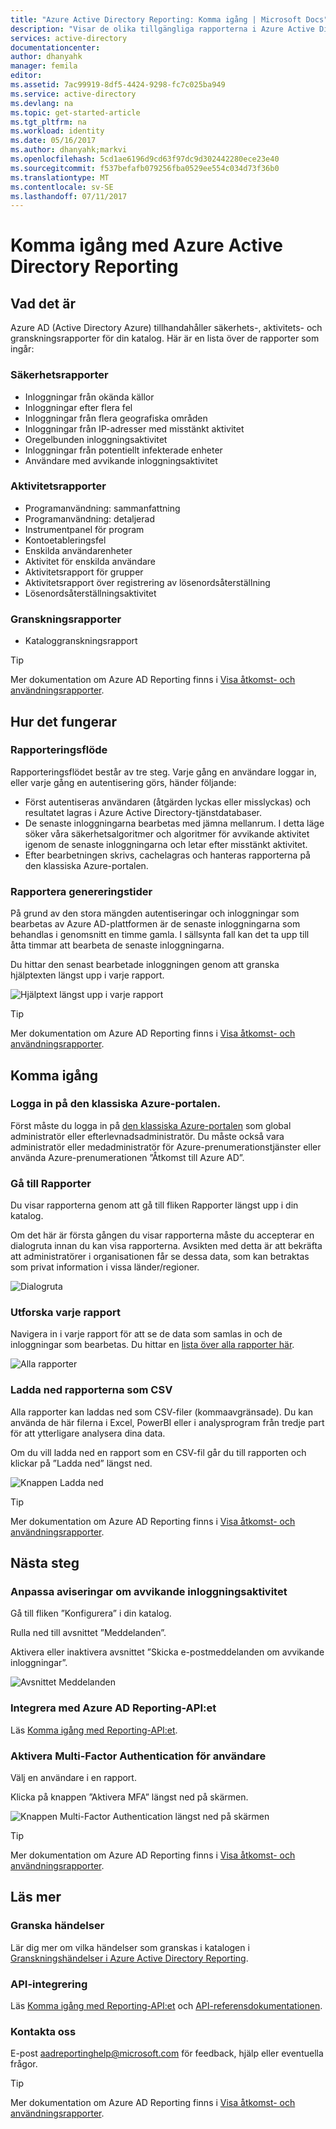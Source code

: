 ```yaml
---
title: "Azure Active Directory Reporting: Komma igång | Microsoft Docs"
description: "Visar de olika tillgängliga rapporterna i Azure Active Directory Reporting"
services: active-directory
documentationcenter: 
author: dhanyahk
manager: femila
editor: 
ms.assetid: 7ac99919-8df5-4424-9298-fc7c025ba949
ms.service: active-directory
ms.devlang: na
ms.topic: get-started-article
ms.tgt_pltfrm: na
ms.workload: identity
ms.date: 05/16/2017
ms.author: dhanyahk;markvi
ms.openlocfilehash: 5cd1ae6196d9cd63f97dc9d302442280ece23e40
ms.sourcegitcommit: f537befafb079256fba0529ee554c034d73f36b0
ms.translationtype: MT
ms.contentlocale: sv-SE
ms.lasthandoff: 07/11/2017
---
```

# <a name="getting-started-with-azure-active-directory-reporting"></a>Komma igång med Azure Active Directory Reporting
## <a name="what-it-is"></a>Vad det är
Azure AD (Active Directory Azure) tillhandahåller säkerhets-, aktivitets- och granskningsrapporter för din katalog. Här är en lista över de rapporter som ingår:

### <a name="security-reports"></a>Säkerhetsrapporter
* Inloggningar från okända källor
* Inloggningar efter flera fel
* Inloggningar från flera geografiska områden
* Inloggningar från IP-adresser med misstänkt aktivitet
* Oregelbunden inloggningsaktivitet
* Inloggningar från potentiellt infekterade enheter
* Användare med avvikande inloggningsaktivitet

### <a name="activity-reports"></a>Aktivitetsrapporter
* Programanvändning: sammanfattning
* Programanvändning: detaljerad
* Instrumentpanel för program
* Kontoetableringsfel
* Enskilda användarenheter
* Aktivitet för enskilda användare
* Aktivitetsrapport för grupper
* Aktivitetsrapport över registrering av lösenordsåterställning
* Lösenordsåterställningsaktivitet

### <a name="audit-reports"></a>Granskningsrapporter
* Kataloggranskningsrapport

> [!TIP]
> Mer dokumentation om Azure AD Reporting finns i [Visa åtkomst- och användningsrapporter](active-directory-view-access-usage-reports.md).
> 
> 

## <a name="how-it-works"></a>Hur det fungerar
### <a name="reporting-pipeline"></a>Rapporteringsflöde
Rapporteringsflödet består av tre steg. Varje gång en användare loggar in, eller varje gång en autentisering görs, händer följande:

* Först autentiseras användaren (åtgärden lyckas eller misslyckas) och resultatet lagras i Azure Active Directory-tjänstdatabaser.
* De senaste inloggningarna bearbetas med jämna mellanrum. I detta läge söker våra säkerhetsalgoritmer och algoritmer för avvikande aktivitet igenom de senaste inloggningarna och letar efter misstänkt aktivitet.
* Efter bearbetningen skrivs, cachelagras och hanteras rapporterna på den klassiska Azure-portalen.

### <a name="report-generation-times"></a>Rapportera genereringstider
På grund av den stora mängden autentiseringar och inloggningar som bearbetas av Azure AD-plattformen är de senaste inloggningarna som behandlas i genomsnitt en timme gamla. I sällsynta fall kan det ta upp till åtta timmar att bearbeta de senaste inloggningarna.

Du hittar den senast bearbetade inloggningen genom att granska hjälptexten längst upp i varje rapport.

![Hjälptext längst upp i varje rapport](./media/active-directory-reporting-getting-started/reportingWatermark.PNG)

> [!TIP]
> Mer dokumentation om Azure AD Reporting finns i [Visa åtkomst- och användningsrapporter](active-directory-view-access-usage-reports.md).
> 
> 

## <a name="getting-started"></a>Komma igång
### <a name="sign-into-the-azure-classic-portal"></a>Logga in på den klassiska Azure-portalen.
Först måste du logga in på [den klassiska Azure-portalen](https://manage.windowsazure.com) som global administratör eller efterlevnadsadministratör. Du måste också vara administratör eller medadministratör för Azure-prenumerationstjänster eller använda Azure-prenumerationen ”Åtkomst till Azure AD”.

### <a name="navigate-to-reports"></a>Gå till Rapporter
Du visar rapporterna genom att gå till fliken Rapporter längst upp i din katalog.

Om det här är första gången du visar rapporterna måste du accepterar en dialogruta innan du kan visa rapporterna. Avsikten med detta är att bekräfta att administratörer i organisationen får se dessa data, som kan betraktas som privat information i vissa länder/regioner.

![Dialogruta](./media/active-directory-reporting-getting-started/dialogBox.png)

### <a name="explore-each-report"></a>Utforska varje rapport
Navigera in i varje rapport för att se de data som samlas in och de inloggningar som bearbetas. Du hittar en [lista över alla rapporter här](active-directory-reporting-guide.md).

![Alla rapporter](./media/active-directory-reporting-getting-started/reportsMain.png)

### <a name="download-the-reports-as-csv"></a>Ladda ned rapporterna som CSV
Alla rapporter kan laddas ned som CSV-filer (kommaavgränsade). Du kan använda de här filerna i Excel, PowerBI eller i analysprogram från tredje part för att ytterligare analysera dina data.

Om du vill ladda ned en rapport som en CSV-fil går du till rapporten och klickar på ”Ladda ned” längst ned.

![Knappen Ladda ned](./media/active-directory-reporting-getting-started/downloadButton.png)

> [!TIP]
> Mer dokumentation om Azure AD Reporting finns i [Visa åtkomst- och användningsrapporter](active-directory-view-access-usage-reports.md).
> 
> 

## <a name="next-steps"></a>Nästa steg
### <a name="customize-alerts-for-anomalous-sign-in-activity"></a>Anpassa aviseringar om avvikande inloggningsaktivitet
Gå till fliken ”Konfigurera” i din katalog.

Rulla ned till avsnittet ”Meddelanden”.

Aktivera eller inaktivera avsnittet ”Skicka e-postmeddelanden om avvikande inloggningar”.

![Avsnittet Meddelanden](./media/active-directory-reporting-getting-started/notificationsSection.png)

### <a name="integrate-with-the-azure-ad-reporting-api"></a>Integrera med Azure AD Reporting-API:et
Läs [Komma igång med Reporting-API:et](active-directory-reporting-api-getting-started.md).

### <a name="engage-multi-factor-authentication-on-users"></a>Aktivera Multi-Factor Authentication för användare
Välj en användare i en rapport.

Klicka på knappen ”Aktivera MFA” längst ned på skärmen.

![Knappen Multi-Factor Authentication längst ned på skärmen](./media/active-directory-reporting-getting-started/mfaButton.png)

> [!TIP]
> Mer dokumentation om Azure AD Reporting finns i [Visa åtkomst- och användningsrapporter](active-directory-view-access-usage-reports.md).
> 
> 

## <a name="learn-more"></a>Läs mer
### <a name="audit-events"></a>Granska händelser
Lär dig mer om vilka händelser som granskas i katalogen i [Granskningshändelser i Azure Active Directory Reporting](active-directory-reporting-audit-events.md).

### <a name="api-integration"></a>API-integrering
Läs [Komma igång med Reporting-API:et](active-directory-reporting-api-getting-started.md) och [API-referensdokumentationen](https://msdn.microsoft.com/library/azure/mt126081.aspx).

### <a name="get-in-touch"></a>Kontakta oss
E-post [aadreportinghelp@microsoft.com](mailto:aadreportinghelp@microsoft.com) för feedback, hjälp eller eventuella frågor.

> [!TIP]
> Mer dokumentation om Azure AD Reporting finns i [Visa åtkomst- och användningsrapporter](active-directory-view-access-usage-reports.md).
> 
> 

